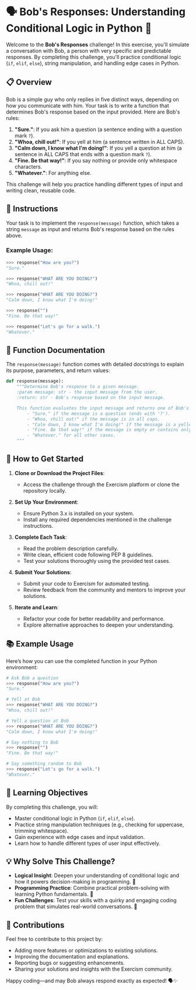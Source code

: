 # 🗣️ Bob's Responses: Understanding Conditional Logic in Python 🧠

Welcome to the **Bob's Responses** challenge! In this exercise, you'll simulate a conversation with Bob, a person with very specific and predictable responses. By completing this challenge, you'll practice conditional logic (`if`, `elif`, `else`), string manipulation, and handling edge cases in Python.



## 📋 Overview

Bob is a simple guy who only replies in five distinct ways, depending on how you communicate with him. Your task is to write a function that determines Bob's response based on the input provided. Here are Bob's rules:

1. **"Sure."**: If you ask him a question (a sentence ending with a question mark `?`).
2. **"Whoa, chill out!"**: If you yell at him (a sentence written in ALL CAPS).
3. **"Calm down, I know what I'm doing!"**: If you yell a question at him (a sentence in ALL CAPS that ends with a question mark `?`).
4. **"Fine. Be that way!"**: If you say nothing or provide only whitespace characters.
5. **"Whatever."**: For anything else.

This challenge will help you practice handling different types of input and writing clean, reusable code.

## 🎯 Instructions

Your task is to implement the `response(message)` function, which takes a string `message` as input and returns Bob's response based on the rules above.

### Example Usage:
```python
>>> response("How are you?")
"Sure."

>>> response("WHAT ARE YOU DOING?")
"Whoa, chill out!"

>>> response("WHAT ARE YOU DOING?")
"Calm down, I know what I'm doing!"

>>> response("")
"Fine. Be that way!"

>>> response("Let's go for a walk.")
"Whatever."
```



## 🔧 Function Documentation

The `response(message)` function comes with detailed docstrings to explain its purpose, parameters, and return values:

```python
def response(message):
    """Determine Bob's response to a given message.
    :param message: str - the input message from the user.
    :return: str - Bob's response based on the input message.

    This function evaluates the input message and returns one of Bob's five possible responses:
        - "Sure." if the message is a question (ends with '?').
        - "Whoa, chill out!" if the message is in all caps.
        - "Calm down, I know what I'm doing!" if the message is a yelled question (all caps and ends with '?').
        - "Fine. Be that way!" if the message is empty or contains only whitespace.
        - "Whatever." for all other cases.
    """
```



## 🚀 How to Get Started

1. **Clone or Download the Project Files**:
   - Access the challenge through the Exercism platform or clone the repository locally.

2. **Set Up Your Environment**:
   - Ensure Python 3.x is installed on your system.
   - Install any required dependencies mentioned in the challenge instructions.

3. **Complete Each Task**:
   - Read the problem description carefully.
   - Write clean, efficient code following PEP 8 guidelines.
   - Test your solutions thoroughly using the provided test cases.

4. **Submit Your Solutions**:
   - Submit your code to Exercism for automated testing.
   - Review feedback from the community and mentors to improve your solutions.

5. **Iterate and Learn**:
   - Refactor your code for better readability and performance.
   - Explore alternative approaches to deepen your understanding.



## 📚 Example Usage

Here’s how you can use the completed function in your Python environment:

```python
# Ask Bob a question
>>> response("How are you?")
"Sure."

# Yell at Bob
>>> response("WHAT ARE YOU DOING?")
"Whoa, chill out!"

# Yell a question at Bob
>>> response("WHAT ARE YOU DOING?")
"Calm down, I know what I'm doing!"

# Say nothing to Bob
>>> response("")
"Fine. Be that way!"

# Say something random to Bob
>>> response("Let's go for a walk.")
"Whatever."
```



## 🎯 Learning Objectives

By completing this challenge, you will:

- Master conditional logic in Python (`if`, `elif`, `else`).
- Practice string manipulation techniques (e.g., checking for uppercase, trimming whitespace).
- Gain experience with edge cases and input validation.
- Learn how to handle different types of user input effectively.



## 💡 Why Solve This Challenge?

- **Logical Insight**: Deepen your understanding of conditional logic and how it powers decision-making in programming. 🧠  
- **Programming Practice**: Combine practical problem-solving with learning Python fundamentals. 🌟  
- **Fun Challenges**: Test your skills with a quirky and engaging coding problem that simulates real-world conversations. 🎉  


## 🤝 Contributions

Feel free to contribute to this project by:
- Adding more features or optimizations to existing solutions.
- Improving the documentation and explanations.
- Reporting bugs or suggesting enhancements.
- Sharing your solutions and insights with the Exercism community.


Happy coding—and may Bob always respond exactly as expected! 🗣️✨